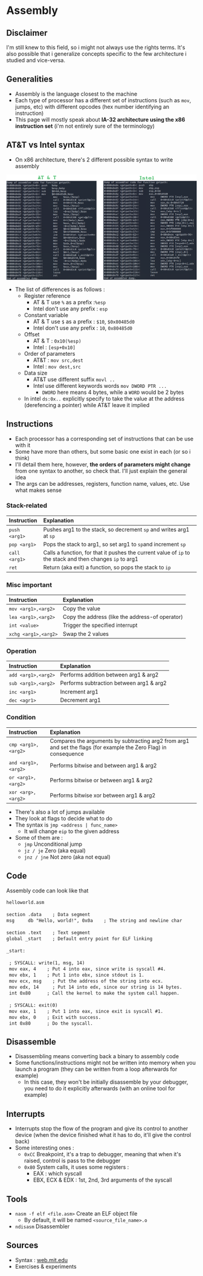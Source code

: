 # Assembly

## Disclaimer

I'm still knew to this field, so i might not always use the rights terms. It's also possible that i generalize concepts specific to the few architecture i studied and vice-versa.

## Generalities

* Assembly is the language closest to the machine
* Each type of processor has a different set of instructions \(such as `mov`, jumps, etc\) with different opcodes \(hex number identifying an instruction\)
* This page will mostly speak about **IA-32 architecture using the x86 instruction set** \(i'm not entirely sure of the terminology\)

## AT&T vs Intel syntax

* On x86 architecture, there's 2 different possible syntax to write assembly

![](../.gitbook/assets/att-vs-intel.png)

* The list of differences is as follows :
  * Register reference  
    * AT & T  use `%` as a prefix  :`%esp`
    * Intel don't use any prefix : `esp`
  * Constant variable
    * AT & T use `$` as a prefix : `$10`, `$0x80485d0`
    * Intel don't use any prefix : `10`, `0x80485d0`
  * Offset
    * AT & T : `0x10(%esp)`
    * Intel : `[esp+0x10]`
  * Order of parameters
    * AT&T : `mov src,dest`
    * Intel : `mov dest,src`
  * Data size 
    * AT&T  use different suffix `movl ..`
    * Intel use different keywords words `mov DWORD PTR ...`
      * `DWORD` here means 4 bytes, while a `WORD` would be 2 bytes
  * In intel `ds:0x..` explicitly specify to take the value at the address \(derefencing a pointer\) while AT&T leave it implied

## Instructions

* Each processor has a corresponding set of instructions that can be use with it
* Some have more than others, but some basic one exist in each \(or so i think\)
* I'll detail them here, however, **the orders of parameters might change** from one syntax to another, so check that. I'll just explain the general idea
* The args can be addresses, registers, function name, values, etc. Use what makes sense

### Stack-related

| Instruction | Explanation |
| :--- | :--- |
| `push <arg1>` | Pushes arg1 to the stack, so decrement `sp` and writes arg1 at `sp` |
| `pop <arg1>` | Pops the stack to arg1, so set arg1 to `sp`and increment `sp` |
| `call <arg1>` | Calls a function, for that it pushes the current value of `ip` to the stack and then changes `ip` to arg1 |
| `ret` | Return \(aka exit\) a function, so pops the stack to `ip` |

### Misc important

| Instruction | Explanation |
| :--- | :--- |
| `mov <arg1>,<arg2>` |  Copy the value |
| `lea <arg1>,<arg2>` | Copy the address \(like the address-of operator\) |
| `int <value>` | Trigger the specified interrupt |
| `xchg <arg1>,<arg2>` | Swap the 2 values |

### Operation

| Instruction | Explanation |
| :--- | :--- |
| `add <arg1>,<arg2>` | Performs addition between arg1 & arg2 |
| `sub <arg1>,<arg2>` | Performs subtraction between arg1 & arg2 |
| `inc <arg1>` | Increment arg1 |
| `dec <agr1>` | Decrement arg1 |

### Condition

| Instruction | Explanation |
| :--- | :--- |
| `cmp <arg1>,<arg2>` | Compares the arguments by subtracting arg2 from arg1 and set the flags \(for example the Zero Flag\) in consequence |
| `and <arg1>,<arg2>` | Performs bitwise and between arg1 & arg2 |
| `or <arg1>,<arg2>` | Performs bitwise or between arg1 & arg2 |
| `xor <arg>,<arg2>` | Performs bitwise xor between arg1 & arg2 |

* There's also a lot of jumps available
* They look at flags to decide what to do
* The syntax is `jmp <address | func_name>`
  * It will change `eip` to the given address
* Some of them are :
  * `jmp` Unconditional jump
  * `jz / je` Zero \(aka equal\)
  * `jnz / jne` Not zero \(aka not equal\)

## Code

Assembly code can look like that

```text
helloworld.asm

section .data    ; Data segment
msg     db "Hello, world!", 0x0a    ; The string and newline char

section .text    ; Text segment
global _start    ; Default entry point for ELF linking

_start:

 ; SYSCALL: write(1, msg, 14)
 mov eax, 4    ; Put 4 into eax, since write is syscall #4.
 mov ebx, 1    ; Put 1 into ebx, since stdout is 1.
 mov ecx, msg    ; Put the address of the string into ecx.
 mov edx, 14     ; Put 14 into edx, since our string is 14 bytes.
 int 0x80      ; Call the kernel to make the system call happen.
 
 ; SYSCALL: exit(0)
 mov eax, 1    ; Put 1 into eax, since exit is syscall #1.
 mov ebx, 0    ; Exit with success.
 int 0x80      ; Do the syscall.
```

## Disassemble

* Disassembling means converting back a binary to assembly code
* Some functions/instructions might not be written into memory when you launch a program \(they can be written from a loop afterwards for example\)
  * In this case, they won't be initially disassemble by your debugger, you need to do it explicitly afterwards \(with an online tool for example\)

## Interrupts

* Interrupts stop the flow of the program and give its control to another device \(when the device finished what it has to do, it'll give the control back\)
* Some interesting ones :
  *  `0xCC` Breakpoint, it's a trap to debugger, meaning that when it's raised, control is pass to the debugger
  * `0x80` System calls, it uses some registers :
    * EAX : which syscall
    * EBX, ECX & EDX : 1st, 2nd, 3rd arguments of the syscall

## Tools

* `nasm -f elf <file.asm>` Create an ELF object file
  * By default, it will be named `<source_file_name>.o`
* `ndisasm` Disassembler

## Sources

* Syntax : [web.mit.edu](http://web.mit.edu/rhel-doc/3/rhel-as-en-3/i386-syntax.html)
* Exercises & experiments

